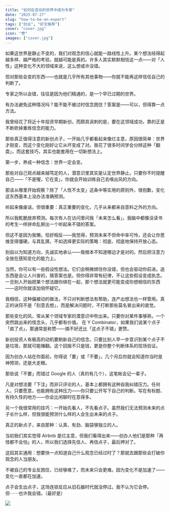 ```yaml
---
title: "如何在变动的世界中成为专家"
date: "2025-07-27"
slug: "how-to-be-an-expert"
tags: ["创业", "好文推荐"]
cover: "cover.jpg"
icon: "😎"
images: ["cover.jpg"]
---
```

如果这世界是静止不变的，我们对观念的信心就能一路线性上升。某个想法经得起越多样、越严格的考验，就越可能是真的。许多人其实默默相信这一点——对「人性」这种变化不大的领域来说，这么想或许没错。



但对那些会变的东西——也就是几乎所有其他事物——你就不能再这样信任自己的判断了。



专家之所以会错，往往是因为他们精通的，是一个早已过期的世界。



有办法避免这种情况吗？能不能不被过时信念困住？答案是——可以，但得靠一点方法。



我曾经花了将近十年投资早期新创，而颇具讽刺的是，要在这领域成功，靠的正是不断砍掉重练信念的能力。



那些真正值得注意的新创点子，一开始几乎都看起来像烂主意，原因很简单：世界才刚变，而这个变化刚好让它从坏变成了对。我花了很多时间学会分辨这种「翻盘」，而这套技巧，其实也能套用在一切新想法上。



第一步，养成一种信念：世界一定会变。



那些对自己观点越来越笃定的人，潜意识里其实是认定世界静止。只要你不时提醒自己——「不是喔，它在变」，你就会开始训练自己去嗅出风的方向。



那该从哪里开始观察？除了「人性不太变」这条中等实用的原则外，很抱歉，变化这东西基本上没办法准确预测。



听起来像废话，但很重要：真正重要的变化，几乎从来都来自意料之外的方向。



所以我乾脆放弃预测。每次有人在访问里问我「未来怎么看」，我脑中都像没读书的考生一样拼命乱掰出一个听起来不错的答案。



但这不是因为我懒。恰好相反——我觉得，预测未来不但命中率可怜，还会让你思维变得僵硬。与其乱猜，不如选择更实际的策略：彻底、彻底地保持开放心态。



别自以为知道方向，先诚实地承认——我根本不知道哪边才是对的。然后把注意力全放在感知变化的能力上。



当然，你可以有一些假设性想法。它们会稍微绑住你没错，但也会驱动你前进。追东西是会让人兴奋的，猜答案也是。但你得非常有纪律，不让这些假设变成执念。
一旦别人开始把某个想法跟你绑在一起，那个想法就更可能变成你想相信的东西——这时你就该加倍怀疑它。



我相信，这种偏被动的做法，不只对判断想法有帮助，连产出想法也一样管用。真正的诀窍不是「刻意去想」，而是解决问题时，不打断那些莫名冒出来的直觉。



那些变化的风，常从某个领域专家的潜意识中吹出来。只要你对某件事够熟，一个突然跳出来的怪念头，几乎都有价值。
在 Y Combinator，如果我们说某个点子「疯了点」，那通常是称赞——搞不好还比「这点子不错」更赞。



新创投资人有极高的动机要刷新自己的信念。只要比别人早一步意识到某个点子不是垃圾，那就可能赚翻。这个回报不只是钱，更是你整个判断体系的现场验证。



因为创办人站在你面前，你得说「要」或「不要」，几个月后你就会知道你当时是神预测，还是大走眼。



那些说「不要」而错过 Google 的人（真的有几个），这笔帐会记一辈子。



凡是对想法要「下注」而非只评论的人，基本上都拥有这种自我纠错压力。任何人，只要愿意，也能拥有这种压力——你只要公开写下自己的判断。写在有标题、有持久性的地方——你会比闲聊时在意得多。



另一个我很常用的技巧：一开始先看人，不先看点子。虽然我们无法预测未来的点子长什么样，但我很能预测什么样的人会生出未来的点子。



真正的新点子，来自那种：认真、有劲、脑袋够独立的人。



当初我们其实觉得 Airbnb 是烂主意，但我们看得出来——创办人他们是那种「再怪都不会怕」的人，所以我们选择先信人、再信点子，最后押对了。



这招其实通用：想要快一点知道自己什么观念已经过时了？那就去跟那些会打破你观念的人当朋友。



不被自己的专业反困住，已经够难了，而未来只会更难。因为变化不是加速了——变化一直都在加速。



点子会生出点子，这场连锁反应从旧石器时代就没停过。我不认为它会停。
但⋯⋯也许我会错。（最好是）




![](https://prod-files-secure.s3.us-west-2.amazonaws.com/112d0858-5090-4d34-a606-b75eb8d65fd2/46476355-9cf3-4e99-9b7a-3531bc426380/1000202064.png?X-Amz-Algorithm=AWS4-HMAC-SHA256&X-Amz-Content-Sha256=UNSIGNED-PAYLOAD&X-Amz-Credential=ASIAZI2LB466RZQEWZ4O%2F20251029%2Fus-west-2%2Fs3%2Faws4_request&X-Amz-Date=20251029T122842Z&X-Amz-Expires=3600&X-Amz-Security-Token=IQoJb3JpZ2luX2VjEBwaCXVzLXdlc3QtMiJHMEUCICUpL8ygepaBNBrkXrwBOcVUCJrbRZtW713VK%2BlAxkYdAiEA4jB3Sl3JdmpkRB2%2F7%2Bw2JhdQ0hRlVxNwk%2BTAP%2FAU5qkqiAQI1f%2F%2F%2F%2F%2F%2F%2F%2F%2F%2FARAAGgw2Mzc0MjMxODM4MDUiDEJE34K7bcbjEKqdRyrcAxetvbgcmPOxQrKFXqAW%2ButFF63pffQLX3fAQnIoYhVf6pFOoA1%2Ble1hifyyUzLX7%2BdVONv%2FfJj%2BbkP17%2F3IONFGhXY%2FcuuB84Z40yqTNIgTnwfmAPRiRikXqGG3ieBunBTNCo%2FYcy069I1YiZ3n9crZICE2GGGpL98MooO8%2F8zve%2BfRNGfrODeKpijR5rkgZwkmWgqfm7oxTiOd2c8BtTeaPRNtLgQnkSvUtttSdtyMRn%2F2%2BUEfus3HlsbuHH8720JvP%2Ft1eb0fba5DIdxZtFd9Om6POk3HBULWsMPcx85cmwp6Ar7vWVqaRhu6Jd53giZcvJt1kcCTqnwP9EkiLy4sTvJR8pkzx1il1uKPkMnFqfk4%2FNaML0nExcvmlV5k7Xk4f7m5gcZmP8RRS0LT72iP42QYo2tx7nE09mA9heCpcj8wmrxe%2Ff7xTGitzDytwvi4Ux2JtlkSZhpOiefg3cpTOmdCAJwp8RKhBxe2iTYzS%2Fjic9UxaYOXqB68EtjyfRcdizcqMYU7zZvnBu%2BidY3fFHwNT0n03mtWTF%2FrvGt5y2%2F5XKoWoto5djASK3GyLAf%2BfZK77D%2Fr07ZpBTLJwfSqeHAMX8BjtnYmEELWCYsBDjX5fyuon7wKHxhZMOmHiMgGOqUBWmFVJCEgabdM%2F%2BSCtxT8zlgaKhG0e78pBXNG2cnNH%2B%2FrBVj0hh1YZJJb3AOAIqkaF%2B9OZ04vfNrFVmAEYfVdSBIa7cegjIJuLh%2Bp8kXlL2swjZ6svexAz6fNffxaN65%2BTAX7i0OxWq8ioOVjlU2hPbOcQtuvEvwK5Icgz%2BZjWPEFjeeyiqjhJAE8bd%2F7xBJLdH9nqEFZeXXrCJr1J7E86iydcp5X&X-Amz-Signature=d456a62b3b0caa6a9e5682b20e11ce27b4ce61bc94549cf6fd2fd340dc15c7f3&X-Amz-SignedHeaders=host&x-amz-checksum-mode=ENABLED&x-id=GetObject)

